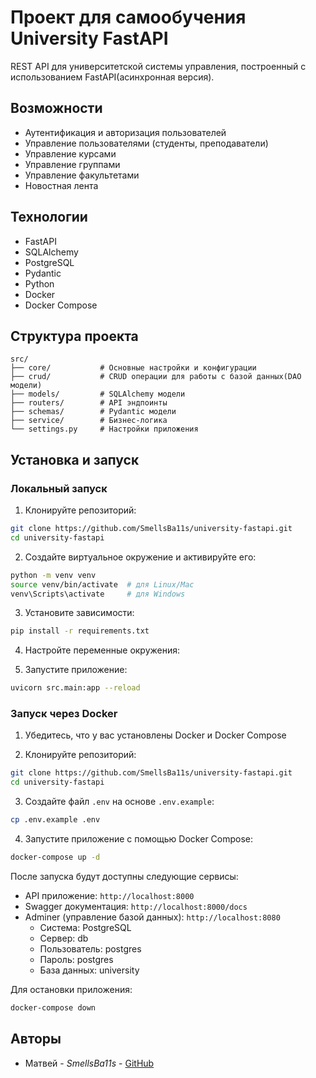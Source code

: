 # Проект для самообучения University FastAPI

REST API для университетской системы управления, построенный с использованием FastAPI(асинхронная версия).

## Возможности

- Аутентификация и авторизация пользователей
- Управление пользователями (студенты, преподаватели)
- Управление курсами
- Управление группами
- Управление факультетами
- Новостная лента

## Технологии

- FastAPI
- SQLAlchemy
- PostgreSQL
- Pydantic
- Python
- Docker
- Docker Compose

## Структура проекта

```
src/
├── core/           # Основные настройки и конфигурации
├── crud/           # CRUD операции для работы с базой данных(DAO модели)
├── models/         # SQLAlchemy модели
├── routers/        # API эндпоинты
├── schemas/        # Pydantic модели
├── service/        # Бизнес-логика
└── settings.py     # Настройки приложения
```

## Установка и запуск

### Локальный запуск

1. Клонируйте репозиторий:
```bash
git clone https://github.com/SmellsBa11s/university-fastapi.git
cd university-fastapi
```

2. Создайте виртуальное окружение и активируйте его:
```bash
python -m venv venv
source venv/bin/activate  # для Linux/Mac
venv\Scripts\activate     # для Windows
```

3. Установите зависимости:
```bash
pip install -r requirements.txt
```

4. Настройте переменные окружения:


5. Запустите приложение:
```bash
uvicorn src.main:app --reload
```

### Запуск через Docker

1. Убедитесь, что у вас установлены Docker и Docker Compose

2. Клонируйте репозиторий:
```bash
git clone https://github.com/SmellsBa11s/university-fastapi.git
cd university-fastapi
```

3. Создайте файл `.env` на основе `.env.example`:
```bash
cp .env.example .env
```

4. Запустите приложение с помощью Docker Compose:
```bash
docker-compose up -d
```

После запуска будут доступны следующие сервисы:
- API приложение: `http://localhost:8000`
- Swagger документация: `http://localhost:8000/docs`
- Adminer (управление базой данных): `http://localhost:8080`
  - Система: PostgreSQL
  - Сервер: db
  - Пользователь: postgres
  - Пароль: postgres
  - База данных: university

Для остановки приложения:
```bash
docker-compose down
```


## Авторы

- Матвей - *SmellsBa11s* - [GitHub](https://github.com/SmellsBa11s)


